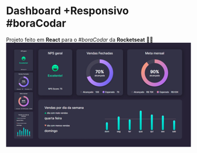 # Dashboard +Responsivo #boraCodar
Projeto feito em **React** para o *#boraCodar* da **Rocketseat** 👨‍💻<br>
![Preview do projeto](https://github.com/kennedfer/dashboard-boracodar/blob/master/preview/preview.png)
